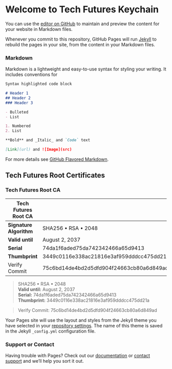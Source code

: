 # Welcome to Tech Futures Keychain

You can use the [editor on GitHub](https://github.com/techfutures/keychain/edit/master/index.md) to maintain and preview the content for your website in Markdown files.

Whenever you commit to this repository, GitHub Pages will run [Jekyll](https://jekyllrb.com/) to rebuild the pages in your site, from the content in your Markdown files.

### Markdown

Markdown is a lightweight and easy-to-use syntax for styling your writing. It includes conventions for

```markdown
Syntax highlighted code block

# Header 1
## Header 2
### Header 3

- Bulleted
- List

1. Numbered
2. List

**Bold** and _Italic_ and `Code` text

[Link](url) and ![Image](src)
```

For more details see [GitHub Flavored Markdown](https://guides.github.com/features/mastering-markdown/).

## Tech Futures Root Certificates


### Tech Futures Root CA
| Tech Futures Root CA ||
| ------------- | ------------- |
| **Signature Algorithm** | SHA256 • RSA • 2048 |
| **Valid until**  | August 2, 2037 |
| **Serial** | 74da1f6aded75da742342466a65d9413 |
| **Thumbprint** | 3449c0116e338ac21816e3af959dddcc475dd21a |
| Verify Commit | 75c6bd14de4bd2d5dfd904f24663cb80a6d849ad |


>SHA256 • RSA • 2048  
>**Valid until:** August 2, 2037  
>**Serial:** 74da1f6aded75da742342466a65d9413  
>**Thumbprint:** 3449c0116e338ac21816e3af959dddcc475dd21a  

>Verify Commit: 75c6bd14de4bd2d5dfd904f24663cb80a6d849ad


Your Pages site will use the layout and styles from the Jekyll theme you have selected in your [repository settings](https://github.com/techfutures/keychain/settings). The name of this theme is saved in the Jekyll `_config.yml` configuration file.

### Support or Contact

Having trouble with Pages? Check out our [documentation](https://help.github.com/categories/github-pages-basics/) or [contact support](https://github.com/contact) and we’ll help you sort it out.
